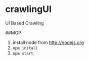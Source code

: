 # crawlingUI
UI Based Crawling

##MOP

1. install node from http://nodejs.org
2. `npm install`
3. `npm start`

